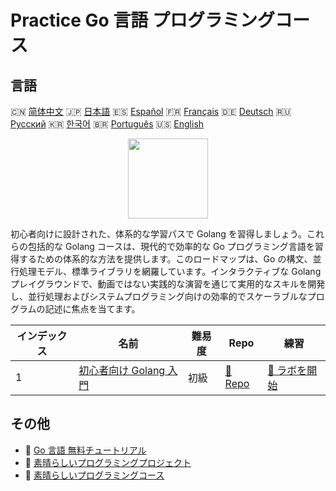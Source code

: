 # Practice Go 言語 プログラミングコース

## 言語

🇨🇳 [简体中文](README_zh.md) 🇯🇵 [日本語](README_ja.md) 🇪🇸 [Español](README_es.md) 🇫🇷 [Français](README_fr.md) 🇩🇪 [Deutsch](README_de.md) 🇷🇺 [Русский](README_ru.md) 🇰🇷 [한국어](README_ko.md) 🇧🇷 [Português](README_pt.md) 🇺🇸 [English](README.md) 

<div align="center">
<img width="128px" src="https://file.labex.io/path/YgASYacMNI6I.png">
</div>

初心者向けに設計された、体系的な学習パスで Golang を習得しましょう。これらの包括的な Golang コースは、現代的で効率的な Go プログラミング言語を習得するための体系的な方法を提供します。このロードマップは、Go の構文、並行処理モデル、標準ライブラリを網羅しています。インタラクティブな Golang プレイグラウンドで、動画ではない実践的な演習を通じて実用的なスキルを開発し、並行処理およびシステムプログラミング向けの効率的でスケーラブルなプログラムの記述に焦点を当てます。

|   インデックス | 名前                                                                       | 難易度   | Repo                                                          | 練習                                                              |
|----------------|----------------------------------------------------------------------------|----------|---------------------------------------------------------------|-------------------------------------------------------------------|
|              1 | [初心者向け Golang 入門](https://labex.io/ja/courses/golang-for-beginners) | 初級     | [🔗 Repo](https://github.com/labex-labs/golang-for-beginners) | [🚀 ラボを開始](https://labex.io/ja/courses/golang-for-beginners) |

## その他

- 🔗 [Go 言語 無料チュートリアル](https://github.com/labex-labs/go-free-tutorials)
- 🔗 [素晴らしいプログラミングプロジェクト](https://github.com/labex-labs/awesome-programming-projects)
- 🔗 [素晴らしいプログラミングコース](https://github.com/labex-labs/awesome-programming-courses)

